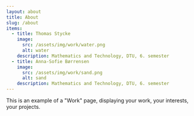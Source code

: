 ```yaml
---
layout: about
title: About
slug: /about
items:
  - title: Thomas Stycke
    image:
      src: /assets/img/work/water.png
      alt: water
    description: Mathematics and Technology, DTU, 6. semester 
  - title: Anna-Sofie Børrensen
    image:
      src: /assets/img/work/sand.png
      alt: sand
    description: Mathematics and Technology, DTU, 6. semester 
---
```


This is an example of a "Work" page, displaying your work, your interests, your projects.
<br />
<br />
